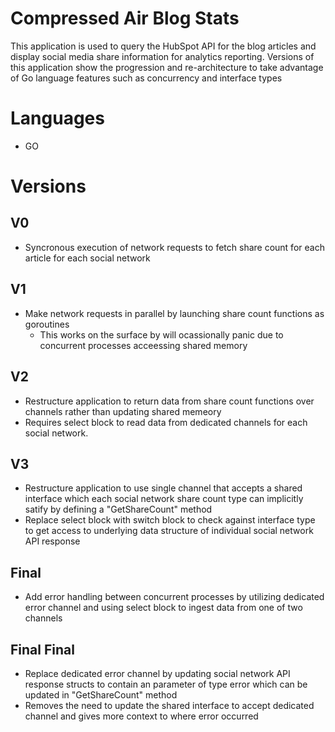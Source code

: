# Compressed Air Blog Stats
This application is used to query the HubSpot API for the blog articles and display social media share information for analytics reporting.
Versions of this application show the progression and re-architecture to take advantage of Go language features such as concurrency and interface types

# Languages
- GO

# Versions

## V0
* Syncronous execution of network requests to fetch share count for each article for each social network

## V1
* Make network requests in parallel by launching share count functions as goroutines
  * This works on the surface by will ocassionally panic due to concurrent processes acceessing shared memory

## V2
* Restructure application to return data from share count functions over channels rather than updating shared memeory
* Requires select block to read data from dedicated channels for each social network.

## V3
* Restructure application to use single channel that accepts a shared interface which each social network share count type can implicitly satify by defining a "GetShareCount" method
* Replace select block with switch block to check against interface type to get access to underlying data structure of individual social network API response

## Final
* Add error handling between concurrent processes by utilizing dedicated error channel and using select block to ingest data from one of two channels

## Final Final
* Replace dedicated error channel by updating social network API response structs to contain an parameter of type error which can be updated in "GetShareCount" method
* Removes the need to update the shared interface to accept dedicated channel and gives more context to where error occurred

